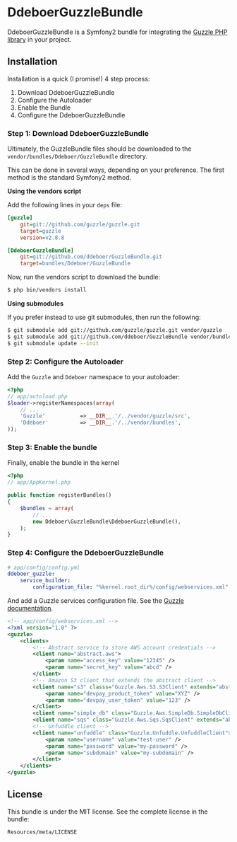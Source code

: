 DdeboerGuzzleBundle
===================

DdeboerGuzzleBundle is a Symfony2 bundle for integrating the [Guzzle PHP library](http://github.com/guzzle/guzzle) in your project.

## Installation

Installation is a quick (I promise!) 4 step process:

1. Download DdeboerGuzzleBundle
2. Configure the Autoloader
3. Enable the Bundle
4. Configure the DdeboerGuzzleBundle

### Step 1: Download DdeboerGuzzleBundle

Ultimately, the GuzzleBundle files should be downloaded to the
`vendor/bundles/Ddeboer/GuzzleBundle` directory.

This can be done in several ways, depending on your preference. The first
method is the standard Symfony2 method.

**Using the vendors script**

Add the following lines in your `deps` file:

``` ini
[guzzle]
    git=git://github.com/guzzle/guzzle.git
    target=guzzle
    version=v2.8.8

[DdeboerGuzzleBundle]
    git=git://github.com/ddeboer/GuzzleBundle.git
    target=bundles/Ddeboer/GuzzleBundle
```

Now, run the vendors script to download the bundle:

``` bash
$ php bin/vendors install
```

**Using submodules**

If you prefer instead to use git submodules, then run the following:

``` bash
$ git submodule add git://github.com/guzzle/guzzle.git vendor/guzzle
$ git submodule add git://github.com/ddeboer/GuzzleBundle vendor/bundles/Ddeboer/GuzzleBundle
$ git submodule update --init
```

### Step 2: Configure the Autoloader

Add the `Guzzle` and `Ddeboer` namespace to your autoloader:

``` php
<?php
// app/autoload.php
$loader->registerNamespaces(array(
    // ...
    'Guzzle'           => __DIR__.'/../vendor/guzzle/src',
    'Ddeboer'          => __DIR__.'/../vendor/bundles',
));
```

### Step 3: Enable the bundle

Finally, enable the bundle in the kernel

``` php
<?php
// app/AppKernel.php

public function registerBundles()
{
    $bundles = array(
        // ...
        new Ddeboer\GuzzleBundle\DdeboerGuzzleBundle(),
    );
}
```

### Step 4: Configure the DdeboerGuzzleBundle

``` yaml
# app/config/config.yml
ddeboer_guzzle: 
    service_builder:
        configuration_file: "%kernel.root_dir%/config/webservices.xml"
```

And add a Guzzle services configuration file. See the [Guzzle documentation](http://guzzlephp.org/tour/using_services.html#instantiating-web-service-clients-using-a-servicebuilder).

``` xml
<!-- app/config/webservices.xml -->
<?xml version="1.0" ?>
<guzzle>
    <clients>
        <!-- Abstract service to store AWS account credentials -->
        <client name="abstract.aws">
            <param name="access_key" value="12345" />
            <param name="secret_key" value="abcd" />
        </client>
        <!-- Amazon S3 client that extends the abstract client -->
        <client name="s3" classs="Guzzle.Aws.S3.S3Client" extends="abstract.aws">
            <param name="devpay_product_token" value="XYZ" />
            <param name="devpay_user_token" value="123" />
        </client>
        <client name="simple_db" class="Guzzle.Aws.SimpleDb.SimpleDbClient" extends="abstract.aws" />
        <client name="sqs" class="Guzzle.Aws.Sqs.SqsClient" extends="abstract.aws" />
        <!-- Unfuddle client -->
        <client name="unfuddle" class="Guzzle.Unfuddle.UnfuddleClient">
            <param name="username" value="test-user" />
            <param name="password" value="my-password" />
            <param name="subdomain" value="my-subdomain" />
        </client>
    </clients>
</guzzle>
```

## License

This bundle is under the MIT license. See the complete license in the bundle:

    Resources/meta/LICENSE
